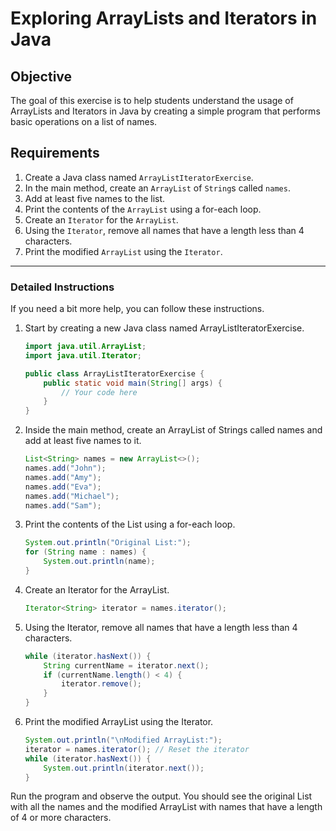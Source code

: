# Exploring ArrayLists and Iterators in Java

## Objective

The goal of this exercise is to help students understand the usage of ArrayLists and Iterators in Java by creating a simple program that performs basic operations on a list of names.

## Requirements

1. Create a Java class named `ArrayListIteratorExercise`.
2. In the main method, create an `ArrayList` of `String`s called `names`.
3. Add at least five names to the list.
4. Print the contents of the `ArrayList` using a for-each loop.
5. Create an `Iterator` for the `ArrayList`.
6. Using the `Iterator`, remove all names that have a length less than 4 characters.
7. Print the modified `ArrayList` using the `Iterator`.

---

### Detailed Instructions

If you need a bit more help, you can follow these instructions.

1. Start by creating a new Java class named ArrayListIteratorExercise.

   ```java
   import java.util.ArrayList;
   import java.util.Iterator;

   public class ArrayListIteratorExercise {
       public static void main(String[] args) {
           // Your code here
       }
   }
   ```

2. Inside the main method, create an ArrayList of Strings called names and add at least five names to it.

   ```java
   List<String> names = new ArrayList<>();
   names.add("John");
   names.add("Amy");
   names.add("Eva");
   names.add("Michael");
   names.add("Sam");
   ```

3. Print the contents of the List using a for-each loop.

   ```java
   System.out.println("Original List:");
   for (String name : names) {
       System.out.println(name);
   }
   ```

4. Create an Iterator for the ArrayList.

   ```java
   Iterator<String> iterator = names.iterator();
   ```

5. Using the Iterator, remove all names that have a length less than 4 characters.

   ```java
   while (iterator.hasNext()) {
       String currentName = iterator.next();
       if (currentName.length() < 4) {
           iterator.remove();
       }
   }
   ```

6. Print the modified ArrayList using the Iterator.

   ```java
   System.out.println("\nModified ArrayList:");
   iterator = names.iterator(); // Reset the iterator
   while (iterator.hasNext()) {
       System.out.println(iterator.next());
   }
   ```

Run the program and observe the output. You should see the original List with all the names and the modified ArrayList with names that have a length of 4 or more characters.
